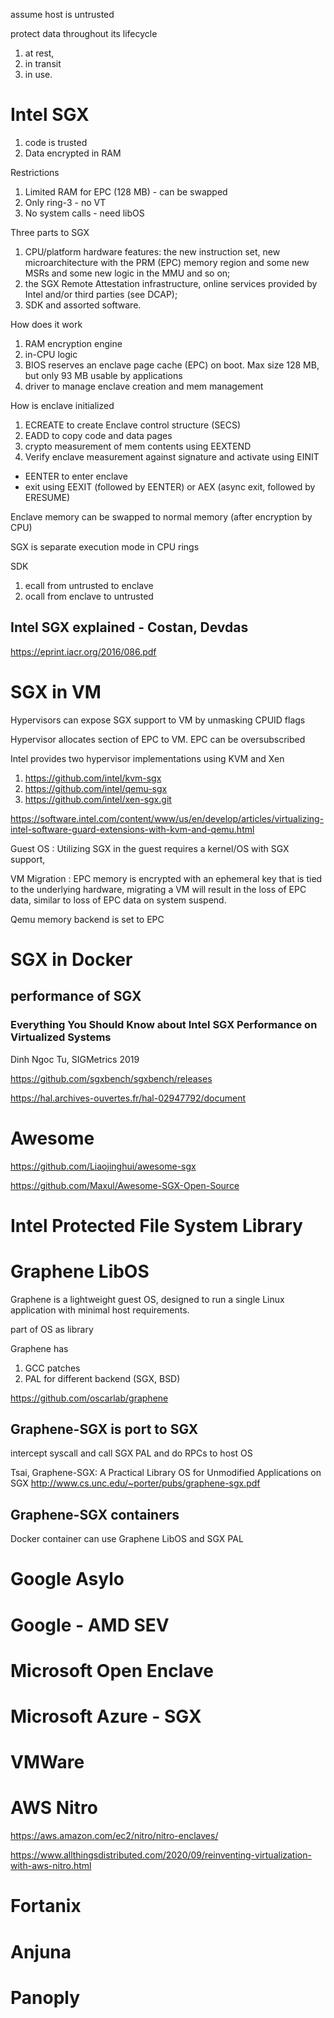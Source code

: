 assume host is untrusted

protect data throughout its lifecycle
1. at rest,
2. in transit
3. in use.

# Intel SGX 

1. code is trusted
2. Data encrypted in RAM

Restrictions
1. Limited RAM for EPC (128 MB) - can be swapped
2. Only ring-3 - no VT
3. No system calls - need libOS

Three parts to SGX
1. CPU/platform hardware features: the new instruction set, new microarchitecture with the PRM (EPC) memory region and some new MSRs and some new logic in the MMU and so on;
2. the SGX Remote Attestation infrastructure, online services provided by Intel and/or third parties (see DCAP);
3. SDK and assorted software.

How does it work
1. RAM encryption engine
2. in-CPU logic
3. BIOS reserves an enclave page cache (EPC) on boot.  Max size 128 MB, but only 93 MB usable by applications
3. driver to manage enclave creation and mem management

How is enclave initialized
1. ECREATE to create Enclave control structure (SECS) 
2. EADD to copy code and data pages
3. crypto measurement of mem contents using EEXTEND
4. Verify enclave measurement against signature and activate using EINIT

* EENTER to enter enclave
* exit using EEXIT (followed by EENTER) or AEX (async exit, followed by ERESUME)

Enclave memory can be swapped to normal memory (after encryption by CPU)

SGX is separate execution mode in CPU rings

SDK
1. ecall from untrusted to enclave
2. ocall from enclave to untrusted

## Intel SGX explained - Costan, Devdas

https://eprint.iacr.org/2016/086.pdf

# SGX in VM

Hypervisors can expose SGX support to VM by unmasking CPUID flags

Hypervisor allocates section of EPC to VM.  EPC can be oversubscribed

Intel provides two hypervisor implementations using KVM and Xen

1. https://github.com/intel/kvm-sgx
1. https://github.com/intel/qemu-sgx
1. https://github.com/intel/xen-sgx.git

https://software.intel.com/content/www/us/en/develop/articles/virtualizing-intel-software-guard-extensions-with-kvm-and-qemu.html

Guest OS : Utilizing SGX in the guest requires a kernel/OS with SGX support,

VM Migration : EPC memory is encrypted with an ephemeral key that is tied to the underlying hardware, migrating a VM will result in the loss of EPC data, similar to loss of EPC data on system suspend.

Qemu memory backend is set to EPC

# SGX in Docker

## performance of SGX

### Everything You Should Know about Intel SGX Performance on Virtualized Systems

Dinh Ngoc Tu,  SIGMetrics 2019

https://github.com/sgxbench/sgxbench/releases

https://hal.archives-ouvertes.fr/hal-02947792/document


# Awesome

https://github.com/Liaojinghui/awesome-sgx

https://github.com/Maxul/Awesome-SGX-Open-Source

# Intel Protected File System Library


# Graphene LibOS

Graphene is a lightweight guest OS, designed to run a single Linux application with minimal host requirements.

part of OS as library

Graphene has
1. GCC patches
2. PAL for different backend (SGX, BSD)

https://github.com/oscarlab/graphene


## Graphene-SGX is port to SGX

intercept syscall and call SGX PAL and do RPCs to host OS

Tsai, Graphene-SGX: A Practical Library OS for Unmodified Applications on SGX
http://www.cs.unc.edu/~porter/pubs/graphene-sgx.pdf

## Graphene-SGX containers 

Docker container can use Graphene LibOS and SGX PAL



# Google Asylo

# Google - AMD SEV

# Microsoft Open Enclave

# Microsoft Azure - SGX

# VMWare

# AWS Nitro

https://aws.amazon.com/ec2/nitro/nitro-enclaves/

https://www.allthingsdistributed.com/2020/09/reinventing-virtualization-with-aws-nitro.html

# Fortanix

# Anjuna

# Panoply


